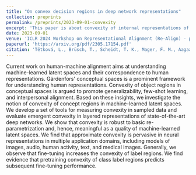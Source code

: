 ```yaml
---
title: "On convex decision regions in deep network representations"
collection: preprints
permalink: /preprints/2023-09-01-convexity
excerpt: 'This paper is about convexity of internal representations of deep neural networks.'
date: 2023-09-01
venue: 'ICLR 2024 Workshop on Representational Alignment (Re-Align) - poster'
paperurl: 'https://arxiv.org/pdf/2305.17154.pdf'
citation: 'Tětková, L., Brüsch, T., Scheidt, T. K., Mager, F. M., Aagaard, R. Ø., Foldager, J., ... & Hansen, L. K. (2023). On convex conceptual regions in deep network representations. arXiv preprint arXiv:2305.17154.'
---
```


Current work on human-machine alignment aims at understanding machine-learned latent spaces and their correspondence to human representations. Gärdenfors' conceptual spaces is a prominent framework for understanding human representations. Convexity of object regions in conceptual spaces is argued to promote generalizability, few-shot learning, and interpersonal alignment. Based on these insights, we investigate the notion of convexity of concept regions in machine-learned latent spaces. We develop a set of tools for measuring convexity in sampled data and evaluate emergent convexity in layered representations of state-of-the-art deep networks. We show that convexity is robust to basic re-parametrization and, hence, meaningful as a quality of machine-learned latent spaces. We find that approximate convexity is pervasive in neural representations in multiple application domains, including models of images, audio, human activity, text, and medical images. Generally, we observe that fine-tuning increases the convexity of label regions. We find evidence that pretraining convexity of class label regions predicts subsequent fine-tuning performance.

